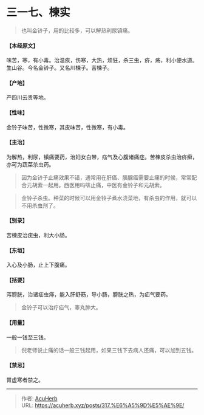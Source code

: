 # 三一七、楝实


> 也叫金铃子，用的比较多，可以解热利尿镇痛。

#### 【本经原文】
味苦，寒，有小毒。治温疾，伤寒，大热，烦狂，杀三虫，疥，疡，利小便水道。生山谷。今名金铃子。又名川楝子。苦楝子。
#### 【产地】
产四川云贵等地。
#### 【性味】
金铃子味苦，性微寒，其皮味苦，性微寒，有小毒。
#### 【主治】
为解热，利尿，镇痛要药，治妇女白带，疝气及心腹诸痛症。苦楝皮杀虫治疥癣，亦可为蔬菜杀虫药。

> 因为金铃子止痛效果不错，通常用在肝癌、胰腺癌需要止痛的时候，常常配合元胡索一起用。西医用吗啡止痛，中医有金铃子和元胡索。

> 金铃子杀虫。种菜的时候可以用金铃子煮水浇菜地，有杀虫的作用，就可以不用杀虫剂了。

#### 【别录】
苦楝皮治疣虫，利大小肠。
#### 【东垣】
入心及小肠，止上下腹痛。
#### 【括要】
泻膀胱，治诸疝虫痔，能入肝舒筋，导小肠，膀胱之热，为疝气要药。

> 金铃子可以治疗疝气，睾丸肿大。

#### 【用量】
一般一钱至三钱。

> 倪老师说止痛的话一般三钱起用，如果三钱下去病人还痛，可以加到五钱。

#### 【禁忌】
胃虚寒者禁之。

---

> 作者: [AcuHerb](https://acuherb.xyz)  
> URL: https://acuherb.xyz/posts/317.%E6%A5%9D%E5%AE%9E/  

